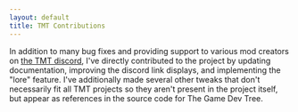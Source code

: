 ```yaml
---
layout: default
title: TMT Contributions
---
```

In addition to many bug fixes and providing support to various mod creators on [the TMT discord](https://discord.gg/F3xveHV), I've directly contributed to the project by updating documentation, improving the discord link displays, and implementing the "lore" feature. I've additionally made several other tweaks that don't necessarily fit all TMT projects so they aren't present in the project itself, but appear as references in the source code for The Game Dev Tree.
